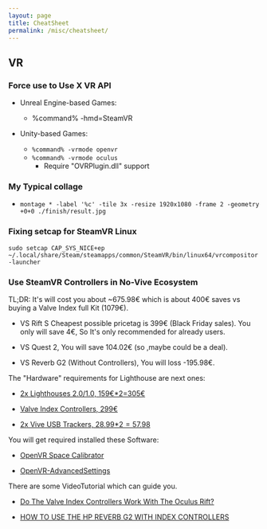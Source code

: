 ```yaml
---
layout: page
title: CheatSheet
permalink: /misc/cheatsheet/
---
```


## VR

### Force use to Use X VR API

- Unreal Engine-based Games:
  - %command% -hmd=SteamVR

- Unity-based Games:
  - `%command% -vrmode openvr`
  - `%command% -vrmode oculus`
    - Require "OVRPlugin.dll" support

### My Typical collage

- `montage * -label '%c' -tile 3x -resize 1920x1080 -frame 2 -geometry +0+0 ./finish/result.jpg`

### Fixing setcap for SteamVR Linux
`sudo setcap CAP_SYS_NICE+ep ~/.local/share/Steam/steamapps/common/SteamVR/bin/linux64/vrcompositor-launcher`

### Use SteamVR Controllers in No-Vive Ecosystem

TL;DR: It's will cost you about ~675.98€
which is about 400€ saves vs buying a Valve Index full Kit (1079€).

- VS Rift S Cheapest possible pricetag is 399€ (Black Friday sales).
  You only will save 4€, So It's only recommended for already users.

- VS Quest 2, You will save 104.02€ (so ,maybe could be a deal).

- VS Reverb G2 (Without Controllers), You will loss -195.98€.

The "Hardware" requirements for Lighthouse are next ones:

- [2x Lighthouses 2.0/1.0, 159€*2=305€](https://store.steampowered.com/app/1059570/Valve_Index_Base_Station/)

- [Valve Index Controllers, 299€](https://store.steampowered.com/app/1059550/Valve_Index_Controllers/)

- [2x Vive USB Trackers, 28.99$*2=57.98$](https://tundra-labs.com/shop/vive-dongle)

You will get required installed these Software:

- [OpenVR Space Calibrator](https://github.com/pushrax/OpenVR-SpaceCalibrator)

- [OpenVR-AdvancedSettings](https://github.com/OpenVR-Advanced-Settings/OpenVR-AdvancedSettings/releases)

There are some VideoTutorial which can guide you.

- [Do The Valve Index Controllers Work With The Oculus Rift?](https://www.youtube.com/watch?v=5QKy3nxqLI8)

- [HOW TO USE THE HP REVERB G2 WITH INDEX CONTROLLERS](https://www.youtube.com/watch?v=r_SepHooREo)
